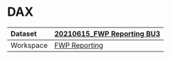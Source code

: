 



# DAX

|Dataset|[20210615_FWP Reporting BU3](./../20210615_FWP-Reporting-BU3.md)|
| :--- | :--- |
|Workspace|[FWP Reporting](../../Workspaces/FWP-Reporting.md)|
